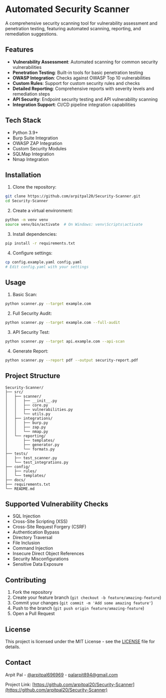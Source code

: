 # Automated Security Scanner

A comprehensive security scanning tool for vulnerability assessment and penetration testing, featuring automated scanning, reporting, and remediation suggestions.

## Features

- **Vulnerability Assessment**: Automated scanning for common security vulnerabilities
- **Penetration Testing**: Built-in tools for basic penetration testing
- **OWASP Integration**: Checks against OWASP Top 10 vulnerabilities
- **Custom Rules**: Support for custom security rules and checks
- **Detailed Reporting**: Comprehensive reports with severity levels and remediation steps
- **API Security**: Endpoint security testing and API vulnerability scanning
- **Integration Support**: CI/CD pipeline integration capabilities

## Tech Stack

- Python 3.9+
- Burp Suite Integration
- OWASP ZAP Integration
- Custom Security Modules
- SQLMap Integration
- Nmap Integration

## Installation

1. Clone the repository:
```bash
git clone https://github.com/arpitpal20/Security-Scanner.git
cd Security-Scanner
```

2. Create a virtual environment:
```bash
python -m venv venv
source venv/bin/activate  # On Windows: venv\Scripts\activate
```

3. Install dependencies:
```bash
pip install -r requirements.txt
```

4. Configure settings:
```bash
cp config.example.yaml config.yaml
# Edit config.yaml with your settings
```

## Usage

1. Basic Scan:
```bash
python scanner.py --target example.com
```

2. Full Security Audit:
```bash
python scanner.py --target example.com --full-audit
```

3. API Security Test:
```bash
python scanner.py --target api.example.com --api-scan
```

4. Generate Report:
```bash
python scanner.py --report pdf --output security-report.pdf
```

## Project Structure

```
Security-Scanner/
├── src/
│   ├── scanner/
│   │   ├── __init__.py
│   │   ├── core.py
│   │   ├── vulnerabilities.py
│   │   └── utils.py
│   ├── integrations/
│   │   ├── burp.py
│   │   ├── zap.py
│   │   └── nmap.py
│   └── reporting/
│       ├── templates/
│       ├── generator.py
│       └── formats.py
├── tests/
│   ├── test_scanner.py
│   └── test_integrations.py
├── config/
│   ├── rules/
│   └── templates/
├── docs/
├── requirements.txt
└── README.md
```

## Supported Vulnerability Checks

- SQL Injection
- Cross-Site Scripting (XSS)
- Cross-Site Request Forgery (CSRF)
- Authentication Bypass
- Directory Traversal
- File Inclusion
- Command Injection
- Insecure Direct Object References
- Security Misconfigurations
- Sensitive Data Exposure

## Contributing

1. Fork the repository
2. Create your feature branch (`git checkout -b feature/amazing-feature`)
3. Commit your changes (`git commit -m 'Add some amazing feature'`)
4. Push to the branch (`git push origin feature/amazing-feature`)
5. Open a Pull Request

## License

This project is licensed under the MIT License - see the [LICENSE](LICENSE) file for details.

## Contact

Arpit Pal - [@arpitpal696969](https://twitter.com/arpitpal696969) - palarpit894@gmail.com

Project Link: [https://github.com/arpitpal20/Security-Scanner](https://github.com/arpitpal20/Security-Scanner) 